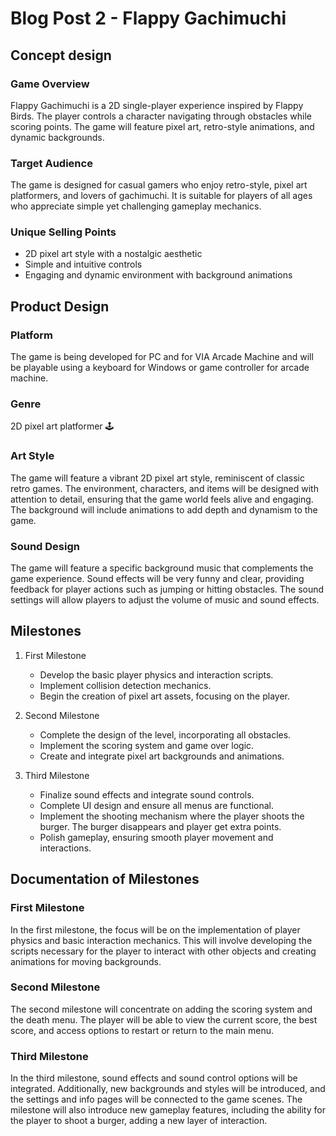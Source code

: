 # Blog Post 2 - Flappy Gachimuchi

## Concept design

### Game Overview
Flappy Gachimuchi is a 2D single-player experience inspired by Flappy Birds. The player controls a character navigating through obstacles while scoring points. The game will feature pixel art, retro-style animations, and dynamic backgrounds.

### Target Audience
The game is designed for casual gamers who enjoy retro-style, pixel art platformers, and lovers of gachimuchi. It is suitable for players of all ages who appreciate simple yet challenging gameplay mechanics.

### Unique Selling Points
- 2D pixel art style with a nostalgic aesthetic
- Simple and intuitive controls
- Engaging and dynamic environment with background animations

## Product Design

### Platform
The game is being developed for PC and for VIA Arcade Machine and will be playable using a keyboard for Windows or game controller for arcade machine.

### Genre
2D pixel art platformer 🕹️

### Art Style
The game will feature a vibrant 2D pixel art style, reminiscent of classic retro games. The environment, characters, and items will be designed with attention to detail, ensuring that the game world feels alive and engaging. The background will include animations to add depth and dynamism to the game.

### Sound Design
The game will feature a specific background music that complements the game experience. Sound effects will be very funny and clear, providing feedback for player actions such as jumping or hitting obstacles. The sound settings will allow players to adjust the volume of music and sound effects.

## Milestones

1. First Milestone
    - Develop the basic player physics and interaction scripts.
    - Implement collision detection mechanics.
    - Begin the creation of pixel art assets, focusing on the player.
   
2. Second Milestone
    - Complete the design of the level, incorporating all obstacles.
    - Implement the scoring system and game over logic.
    - Create and integrate pixel art backgrounds and animations.

3. Third Milestone 
    - Finalize sound effects and integrate sound controls.
    - Complete UI design and ensure all menus are functional.
    - Implement the shooting mechanism where the player shoots the burger. The burger disappears and player get extra points. 
    - Polish gameplay, ensuring smooth player movement and interactions.
   
## Documentation of Milestones

### First Milestone
In the first milestone, the focus will be on the implementation of player physics and basic interaction mechanics. This will involve developing the scripts necessary for the player to interact with other objects and creating animations for moving backgrounds.

### Second Milestone
The second milestone will concentrate on adding the scoring system and the death menu. The player will be able to view the current score, the best score, and access options to restart or return to the main menu.

### Third Milestone
In the third milestone, sound effects and sound control options will be integrated. Additionally, new backgrounds and styles will be introduced, and the settings and info pages will be connected to the game scenes. The milestone will also introduce new gameplay features, including the ability for the player to shoot a burger, adding a new layer of interaction.


